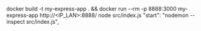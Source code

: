 docker build -t my-express-app . && docker run --rm -p 8888:3000 my-express-app
http://<IP_LAN>:8888/
node src/index.js
"start": "nodemon --inspect src/index.js",
